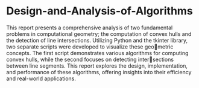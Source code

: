 # Design-and-Analysis-of-Algorithms
This report presents a comprehensive analysis of two fundamental problems in computational geometry; the computation of convex hulls and the detection of line intersections. Utilizing Python and the tkinter library, two separate scripts were developed to visualize these geometric concepts. The first script demonstrates various algorithms for computing convex hulls, while the second focuses on detecting intersections between line segments. This report explores the design, implementation, and performance of these algorithms, offering insights into their efficiency and real-world applications.

